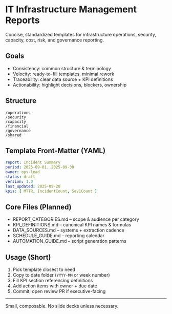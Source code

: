 # IT Infrastructure Management Reports

Concise, standardized templates for infrastructure operations, security, capacity, cost, risk, and governance reporting.

## Goals
- Consistency: common structure & terminology
- Velocity: ready-to-fill templates, minimal rework
- Traceability: clear data source + KPI definitions
- Actionability: highlight decisions, blockers, ownership

## Structure
```
/operations
/security
/capacity
/financial
/governance
/shared
```

## Template Front-Matter (YAML)
```yaml
report: Incident Summary
period: 2025-09-01..2025-09-30
owner: ops-lead
status: draft
version: 1.0
last_updated: 2025-09-28
kpis: [ MTTR, IncidentCount, Sev1Count ]
```

## Core Files (Planned)
- REPORT_CATEGORIES.md – scope & audience per category
- KPI_DEFINITIONS.md – canonical KPI names & formulas
- DATA_SOURCES.md – systems + extraction cadence
- SCHEDULE_GUIDE.md – reporting calendar
- AUTOMATION_GUIDE.md – script generation patterns

## Usage (Short)
1. Pick template closest to need
2. Copy to date folder (`YYYY-MM` or week number)
3. Fill KPI section referencing definitions
4. Add action items with owner + due date
5. Commit; open review PR if executive-facing

---
Small, composable. No slide decks unless necessary.
